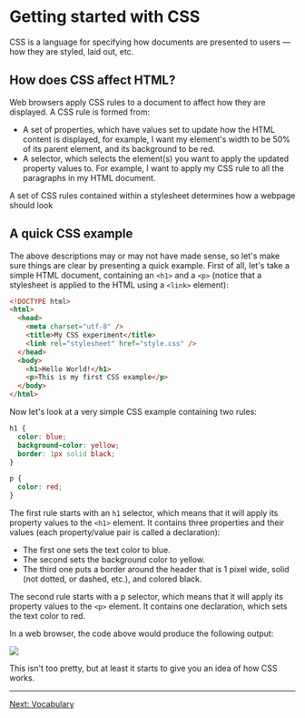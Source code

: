 # Getting started with CSS

CSS is a language for specifying how documents are presented to users — how they are styled, laid out, etc.

## How does CSS affect HTML?

Web browsers apply CSS rules to a document to affect how they are displayed. A CSS rule is formed from:

- A set of properties, which have values set to update how the HTML content is displayed, for example, I want my element's width to be 50% of its parent element, and its background to be red.
- A selector, which selects the element(s) you want to apply the updated property values to. For example, I want to apply my CSS rule to all the paragraphs in my HTML document.

A set of CSS rules contained within a stylesheet determines how a webpage should look

## A quick CSS example

The above descriptions may or may not have made sense, so let's make sure things are clear by presenting a quick example. First of all, let's take a simple HTML document, containing an `<h1>` and a `<p>` (notice that a stylesheet is applied to the HTML using a `<link>` element):

```html
<!DOCTYPE html>
<html>
  <head>
    <meta charset="utf-8" />
    <title>My CSS experiment</title>
    <link rel="stylesheet" href="style.css" />
  </head>
  <body>
    <h1>Hello World!</h1>
    <p>This is my first CSS example</p>
  </body>
</html>
```

Now let's look at a very simple CSS example containing two rules:

```css
h1 {
  color: blue;
  background-color: yellow;
  border: 1px solid black;
}

p {
  color: red;
}
```

The first rule starts with an `h1` selector, which means that it will apply its property values to the `<h1>` element. It contains three properties and their values (each property/value pair is called a declaration):

- The first one sets the text color to blue.
- The second sets the background color to yellow.
- The third one puts a border around the header that is 1 pixel wide, solid (not dotted, or dashed, etc.), and colored black.

The second rule starts with a p selector, which means that it will apply its property values to the `<p>` element. It contains one declaration, which sets the text color to red.

In a web browser, the code above would produce the following output:

![](https://mdn.mozillademos.org/files/12537/first-example.png)

This isn't too pretty, but at least it starts to give you an idea of how CSS works.

---

[Next: Vocabulary](/handbook/curriculum/fundamentals/lessons/intro-to-css/reading/02)

